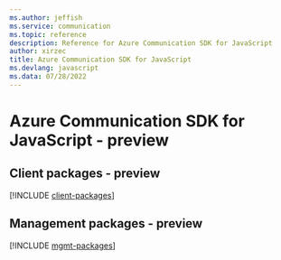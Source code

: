 ```yaml
---
ms.author: jeffish
ms.service: communication
ms.topic: reference
description: Reference for Azure Communication SDK for JavaScript
author: xirzec
title: Azure Communication SDK for JavaScript
ms.devlang: javascript
ms.data: 07/28/2022
---
```

# Azure Communication SDK for JavaScript - preview

## Client packages - preview
[!INCLUDE [client-packages](communication-client-index.md)]
## Management packages - preview
[!INCLUDE [mgmt-packages](communication-mgmt-index.md)]